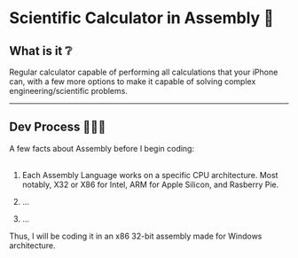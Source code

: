 # Scientific Calculator in Assembly 🧮

## What is it ❔ 

Regular calculator capable of performing all calculations that your iPhone can, with a few more options to make it capable of solving complex engineering/scientific problems. 

---

## Dev Process 👨🏻‍💻 

A few facts about Assembly before I begin coding:  
<br>
1. Each Assembly Language works on a specific CPU architecture. Most notably, X32 or X86 for Intel, ARM for Apple Silicon, and Rasberry Pie.

2. ...
     
3. ...

Thus, I will be coding it in an x86 32-bit assembly made for Windows architecture. 



